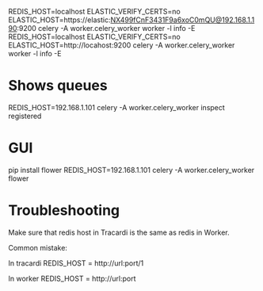 REDIS_HOST=localhost ELASTIC_VERIFY_CERTS=no ELASTIC_HOST=https://elastic:NX499fCnF3431F9a6xoC0mQU@192.168.1.190:9200 celery -A worker.celery_worker worker -l info -E 
REDIS_HOST=localhost ELASTIC_VERIFY_CERTS=no ELASTIC_HOST=http://locahost:9200 celery -A worker.celery_worker worker -l info -E

# Shows queues

REDIS_HOST=192.168.1.101 celery -A worker.celery_worker inspect registered


# GUI

pip install flower
REDIS_HOST=192.168.1.101 celery -A worker.celery_worker flower


# Troubleshooting

Make sure that redis host in Tracardi is the same as redis in Worker.

Common mistake:

In tracardi
REDIS_HOST = http://url:port/1

In worker
REDIS_HOST = http://url:port